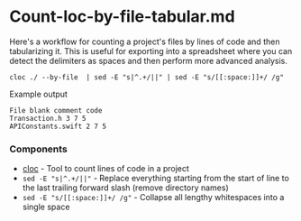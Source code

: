 # Count-loc-by-file-tabular.md

Here's a workflow for counting a project's files by lines of code and then tabularizing it. This is useful for exporting into a spreadsheet where you can detect the delimiters as spaces and then perform more advanced analysis.

```
cloc ./ --by-file  | sed -E "s|^.+/||" | sed -E "s/[[:space:]]+/ /g"
```

Example output
```
File blank comment code
Transaction.h 3 7 5
APIConstants.swift 2 7 5
```

### Components

* [cloc](https://github.com/AlDanial/cloc) - Tool to count lines of code in a project
* `sed -E "s|^.+/||"` - Replace everything starting from the start of line to the last trailing forward slash (remove directory names)
* `sed -E "s/[[:space:]]+/ /g"` - Collapse all lengthy whitespaces into a single space
